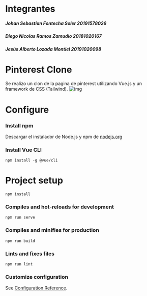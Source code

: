 # Integrantes
##### Johan Sebastian Fontecha Soler 20191578026
##### Diego Nicolas Ramos Zamudio 20181020167
##### Jesús Alberto Lozada Montiel 20191020098
# Pinterest Clone
Se realizo un clon de la pagina de pinterest utilizando Vue.js y un framework de CSS (Tailwind).
![img](https://i.ibb.co/ZJ2rR2W/Captura-de-pantalla-2022-04-05-154615.png)

# Configure
### Install npm
Descargar el instalador de Node.js y npm de [nodejs.org](https://nodejs.org/en/download/)
### Install Vue CLI
```
npm install -g @vue/cli
```
# Project setup
```
npm install
```

### Compiles and hot-reloads for development
```
npm run serve
```

### Compiles and minifies for production
```
npm run build
```

### Lints and fixes files
```
npm run lint
```

### Customize configuration
See [Configuration Reference](https://cli.vuejs.org/config/).

